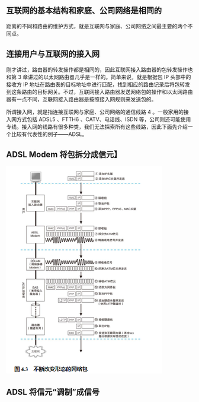 ## 互联网的基本结构和家庭、公司网络是相同的

距离的不同和路由的维护方式，就是互联网与家庭、公司网络之间最主要的两个不同点。

## 连接用户与互联网的接入网

刚才讲过，路由器的转发操作都是相同的，因此互联网接入路由器的包转发操作也和第 3 章讲过的以太网路由器几乎是一样的。简单来说，就是根据包 IP 头部中的接收方 IP 地址在路由表的目标地址中进行匹配，找到相应的路由记录后将包转发到这条路由的目标网关。不过，互联网接入路由器发送网络包的操作和以太网路由器有一点不同，互联网接入路由器是按照接入网规则来发送包的。

所谓接入网，就是指连接互联网与家庭、公司网络的通信线路 4 。一般家用的接入网方式包括 ADSL5 、FTTH6 、CATV、电话线、ISDN 等，公司则还可能使用专线。接入网的线路有很多种类，我们无法探索所有这些线路，因此下面先介绍一个比较有代表性的例子——ADSL。

## ADSL Modem 将包拆分成信元】

![](../markdown_import_image/import-2023-01-05-18-46-37.png)

## ADSL 将信元“调制”成信号